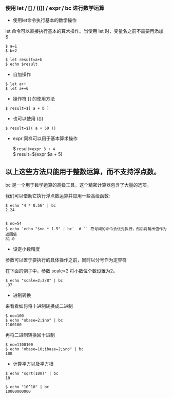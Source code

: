 ### 使用 let / \[\] / \(\(\)\) / expr / bc 进行数学运算

* 使用let命令执行基本的数学操作

let 命令可以直接执行基本的算术操作。当使用 let 时，变量名之前不需要再添加 $

```
$ a=1
$ b=2

$ let result=a+b
$ echo $result
```

* 自加操作

```
$ let a++
$ let a+=6
```

* 操作符 \[\] 的使用方法

```
$ result=$[ a + b ]
```

* 也可以使用 \(\(\)\) 

```
$ result=$(( a + 50 ))
```

* expr 同样可以用于基本算术操作

  $ result=`expr 3 + 4`  
  $ result=$\(expr $a + 5\)

## 以上这些方法只能用于整数运算，而不支持浮点数。

bc 是一个用于数学运算的高级工具，这个精密计算器包含了大量的选项。

我们可以借助它执行浮点数运算并应用一些高级函数:

    $ echo "4 * 0.56" | bc
    2.24


    $ no=54
    $ echo `echo "$no * 1.5" | bc`  # `` 符号间的命令会优先执行，然后将输出值作为返回值
    81.0

* 设定小数精度

参数可以置于要执行的具体操作之前，同时以分号作为定界符

在下面的例子中，参数 scale=2 将小数位个数设置为2。

```
$ echo "scale=2;3/8" | bc
.37
```

* 进制转换

来看看如何将十进制转换成二进制

```
$ no=100
$ echo "obase=2;$no" | bc
1100100
```

再将二进制转换回十进制

```
$ no=1100100
$ echo "obase=10;ibase=2;$no" | bc
100
```

* 计算平方以及平方根

```
$ echo "sqrt(100)" | bc
10

$ echo "10^10" | bc
10000000000
```



